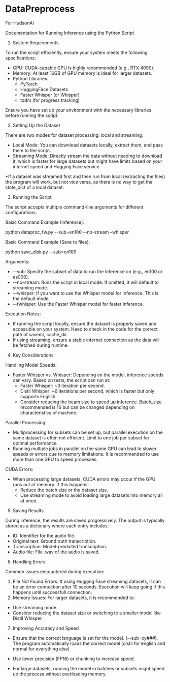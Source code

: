 # DataPreprocess
For HudsonAI

Documentation for Running Inference using the Python Script

1. System Requirements

To run the script efficiently, ensure your system meets the following specifications:
- GPU: CUDA-capable GPU is highly recommended (e.g., RTX 4090).
- Memory: At least 16GB of GPU memory is ideal for larger datasets.
- Python Libraries:
  - PyTorch
  - HuggingFace Datasets
  - Faster Whisper (or Whisper)
  - tqdm (for progress tracking)

Ensure you have set up your environment with the necessary libraries before running the script.

2. Setting Up the Dataset

There are two modes for dataset processing: local and streaming.

- Local Mode: You can download datasets locally, extract them, and pass them to the script.
- Streaming Mode: Directly stream the data without needing to download it, which is faster for large datasets but might have limits based on your internet speed and Hugging Face service.

*If a dataset was streamed first and then run from local (extracting the files) the program will work, but not vice versa, as there is no way to get the state_dict of a local dataset.

3. Running the Script

The script accepts multiple command-line arguments for different configurations.

Basic Command Example (Inference):

python dataproc_fw.py --sub=en100 --no-stream –whisper

Basic Command Example (Save to files):

python save_disk.py --sub=en100

Arguments:

- --sub: Specify the subset of data to run the inference on (e.g., en100 or es000).
- --no-stream: Runs the script in local mode. If omitted, it will default to streaming mode.
- --whisper: If you want to use the Whisper model for inference. This is the default mode.
- --fwhisper: Use the Faster Whisper model for faster inference.

Execution Notes:
- If running the script locally, ensure the dataset is properly saved and accessible on your system. Need to check in the code for the correct path of savedir, cache_dir.
- If using streaming, ensure a stable internet connection as the data will be fetched during runtime.

4. Key Considerations

Handling Model Speeds:

- Faster Whisper vs. Whisper: Depending on the model, inference speeds can vary. Based on tests, the script can run at:
  - Faster Whisper: ~3 iteration per second.
  - Distil Whisper: ~6 iterations per second, which is faster but only supports English.
  - Consider reducing the beam size to speed up inference. Batch_size recommended is 16 but can be changed depending on characteristics of machine.

Parallel Processing:

- Multiprocessing for subsets can be set up, but parallel execution on the same dataset is often not efficient. Limit to one job per subset for optimal performance.
- Running multiple jobs in parallel on the same GPU can lead to slower speeds or errors due to memory limitations. It is recommended to use more than one GPU to speed processes.

CUDA Errors:

- When processing large datasets, CUDA errors may occur if the GPU runs out of memory. If this happens:
  - Reduce the batch size or the dataset size.
  - Use streaming mode to avoid loading large datasets into memory all at once.

5. Saving Results

During inference, the results are saved progressively. The output is typically stored as a dictionary where each entry includes:
- ID: Identifier for the audio file.
- Original text: Ground truth transcription.
- Transcription: Model-predicted transcription.
- Audio file: File .wav of the audio is saved.

6. Handling Errors

Common issues encountered during execution:
1. File Not Found Errors: If using Hugging Face streaming datasets, it can be an error connection after 10 seconds. Execution will keep going if this happens until successfull connection.
2. Memory Issues: For larger datasets, it is recommended to:
  - Use streaming mode.
  - Consider reducing the dataset size or switching to a smaller model like Distil Whisper.

7. Improving Accuracy and Speed

- Ensure that the correct language is set for the model. (--sub=xy###). The program automatically loads the correct model (distil for english and normal for everything else)

- Use lower precision (FP16) or chunking to increase speed.

- For large datasets, running the model in batches or subsets might speed up the process without overloading memory.

